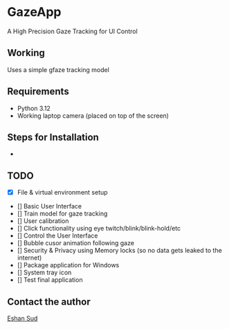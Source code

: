 # GazeApp

A High Precision Gaze Tracking for UI Control

## Working

Uses a simple gfaze tracking model

## Requirements

- Python 3.12
- Working laptop camera (placed on top of the screen)

## Steps for Installation

-

## TODO

- [x] File & virtual environment setup
- [] Basic User Interface
- [] Train model for gaze tracking
- [] User calibration
- [] Click functionality using eye twitch/blink/blink-hold/etc
- [] Control the User Interface
- [] Bubble cusor animation following gaze
- [] Security & Privacy using Memory locks (so no data gets leaked to the internet)
- [] Package application for Windows
- [] System tray icon
- [] Test final application

## Contact the author

<a href="mailto:eshansud22@gmail.com">Eshan Sud</a>
